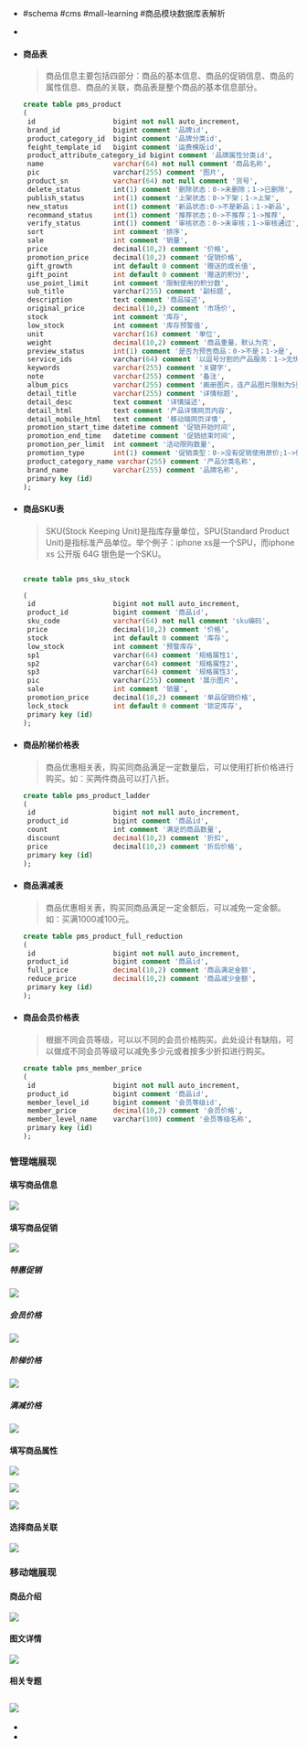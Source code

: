 - #schema #cms #mall-learning #商品模块数据库表解析
-
- #### 商品表
  
  > 商品信息主要包括四部分：商品的基本信息、商品的促销信息、商品的属性信息、商品的关联，商品表是整个商品的基本信息部分。
  
  ```sql
  create table pms_product
  (
   id                   bigint not null auto_increment,
   brand_id             bigint comment '品牌id',
   product_category_id  bigint comment '品牌分类id',
   feight_template_id   bigint comment '运费模版id',
   product_attribute_category_id bigint comment '品牌属性分类id',
   name                 varchar(64) not null comment '商品名称',
   pic                  varchar(255) comment '图片',
   product_sn           varchar(64) not null comment '货号',
   delete_status        int(1) comment '删除状态：0->未删除；1->已删除',
   publish_status       int(1) comment '上架状态：0->下架；1->上架',
   new_status           int(1) comment '新品状态:0->不是新品；1->新品',
   recommand_status     int(1) comment '推荐状态；0->不推荐；1->推荐',
   verify_status        int(1) comment '审核状态：0->未审核；1->审核通过',
   sort                 int comment '排序',
   sale                 int comment '销量',
   price                decimal(10,2) comment '价格',
   promotion_price      decimal(10,2) comment '促销价格',
   gift_growth          int default 0 comment '赠送的成长值',
   gift_point           int default 0 comment '赠送的积分',
   use_point_limit      int comment '限制使用的积分数',
   sub_title            varchar(255) comment '副标题',
   description          text comment '商品描述',
   original_price       decimal(10,2) comment '市场价',
   stock                int comment '库存',
   low_stock            int comment '库存预警值',
   unit                 varchar(16) comment '单位',
   weight               decimal(10,2) comment '商品重量，默认为克',
   preview_status       int(1) comment '是否为预告商品：0->不是；1->是',
   service_ids          varchar(64) comment '以逗号分割的产品服务：1->无忧退货；2->快速退款；3->免费包邮',
   keywords             varchar(255) comment '关键字',
   note                 varchar(255) comment '备注',
   album_pics           varchar(255) comment '画册图片，连产品图片限制为5张，以逗号分割',
   detail_title         varchar(255) comment '详情标题',
   detail_desc          text comment '详情描述',
   detail_html          text comment '产品详情网页内容',
   detail_mobile_html   text comment '移动端网页详情',
   promotion_start_time datetime comment '促销开始时间',
   promotion_end_time   datetime comment '促销结束时间',
   promotion_per_limit  int comment '活动限购数量',
   promotion_type       int(1) comment '促销类型：0->没有促销使用原价;1->使用促销价；2->使用会员价；3->使用阶梯价格；4->使用满减价格；5->限时购',
   product_category_name varchar(255) comment '产品分类名称',
   brand_name           varchar(255) comment '品牌名称',
   primary key (id)
  );
  
  ```
- #### 商品SKU表
  
  > SKU(Stock Keeping Unit)是指库存量单位，SPU(Standard Product Unit)是指标准产品单位。举个例子：iphone xs是一个SPU，而iphone xs 公开版 64G 银色是一个SKU。
  
  ```sql
  
  create table pms_sku_stock
  
  (
   id                   bigint not null auto_increment,
   product_id           bigint comment '商品id',
   sku_code             varchar(64) not null comment 'sku编码',
   price                decimal(10,2) comment '价格',
   stock                int default 0 comment '库存',
   low_stock            int comment '预警库存',
   sp1                  varchar(64) comment '规格属性1',
   sp2                  varchar(64) comment '规格属性2',
   sp3                  varchar(64) comment '规格属性3',
   pic                  varchar(255) comment '展示图片',
   sale                 int comment '销量',
   promotion_price      decimal(10,2) comment '单品促销价格',
   lock_stock           int default 0 comment '锁定库存',
   primary key (id)
  );
  
  ```
- #### 商品阶梯价格表
  
  > 商品优惠相关表，购买同商品满足一定数量后，可以使用打折价格进行购买。如：买两件商品可以打八折。
  
  ```sql
  create table pms_product_ladder
  (
   id                   bigint not null auto_increment,
   product_id           bigint comment '商品id',
   count                int comment '满足的商品数量',
   discount             decimal(10,2) comment '折扣',
   price                decimal(10,2) comment '折后价格',
   primary key (id)
  );
  
  ```
- #### 商品满减表
  
  > 商品优惠相关表，购买同商品满足一定金额后，可以减免一定金额。如：买满1000减100元。
  
  ```sql
  create table pms_product_full_reduction
  (
   id                   bigint not null auto_increment,
   product_id           bigint comment '商品id',
   full_price           decimal(10,2) comment '商品满足金额',
   reduce_price         decimal(10,2) comment '商品减少金额',
   primary key (id)
  );
  
  ```
- #### 商品会员价格表
  
  > 根据不同会员等级，可以以不同的会员价格购买。此处设计有缺陷，可以做成不同会员等级可以减免多少元或者按多少折扣进行购买。
  
  ```sql
  create table pms_member_price
  (
   id                   bigint not null auto_increment,
   product_id           bigint comment '商品id',
   member_level_id      bigint comment '会员等级id',
   member_price         decimal(10,2) comment '会员价格',
   member_level_name    varchar(100) comment '会员等级名称',
   primary key (id)
  );
  
  ```
### 管理端展现
#### 填写商品信息

![](https://github.com/macrozheng/mall-learning/raw/master/docs/images/database_screen_22.png)
#### 填写商品促销

![](https://github.com/macrozheng/mall-learning/raw/master/docs/images/database_screen_17.png)
##### 特惠促销

![](https://github.com/macrozheng/mall-learning/raw/master/docs/images/database_screen_18.png)
##### 会员价格

![](https://github.com/macrozheng/mall-learning/raw/master/docs/images/database_screen_19.png)
##### 阶梯价格

![](https://github.com/macrozheng/mall-learning/raw/master/docs/images/database_screen_20.png)
##### 满减价格

![](https://github.com/macrozheng/mall-learning/raw/master/docs/images/database_screen_21.png)
#### 填写商品属性

![](https://github.com/macrozheng/mall-learning/raw/master/docs/images/database_screen_23.png)

![](https://github.com/macrozheng/mall-learning/raw/master/docs/images/database_screen_24.png)

![](https://github.com/macrozheng/mall-learning/raw/master/docs/images/database_screen_25.png)
#### 选择商品关联

![](https://github.com/macrozheng/mall-learning/raw/master/docs/images/database_screen_26.png)
### 移动端展现
#### 商品介绍

![](https://github.com/macrozheng/mall-learning/raw/master/docs/images/database_screen_27.png)
#### 图文详情

![](https://github.com/macrozheng/mall-learning/raw/master/docs/images/database_screen_28.png)
#### 相关专题

![](https://github.com/macrozheng/mall-learning/raw/master/docs/images/database_screen_29.png)
-
-
-